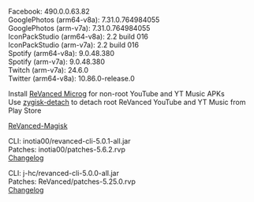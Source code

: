 Facebook: 490.0.0.63.82  
GooglePhotos (arm64-v8a): 7.31.0.764984055  
GooglePhotos (arm-v7a): 7.31.0.764984055  
IconPackStudio (arm64-v8a): 2.2 build 016  
IconPackStudio (arm-v7a): 2.2 build 016  
Spotify (arm64-v8a): 9.0.48.380  
Spotify (arm-v7a): 9.0.48.380  
Twitch (arm-v7a): 24.6.0  
Twitter (arm64-v8a): 10.86.0-release.0  

Install [ReVanced Microg](https://github.com/ReVanced/GmsCore/releases) for non-root YouTube and YT Music APKs  
Use [zygisk-detach](https://github.com/j-hc/zygisk-detach) to detach root ReVanced YouTube and YT Music from Play Store  

[ReVanced-Magisk](https://github.com/kingsmanvn1x32/ReVanced-Magisk)
  
CLI: inotia00/revanced-cli-5.0.1-all.jar  
Patches: inotia00/patches-5.6.2.rvp  
[Changelog](https://github.com/inotia00/revanced-patches/releases/tag/v5.6.2)

CLI: j-hc/revanced-cli-5.0.0-all.jar  
Patches: ReVanced/patches-5.25.0.rvp  
[Changelog](https://github.com/ReVanced/revanced-patches/releases/tag/v5.25.0)  
